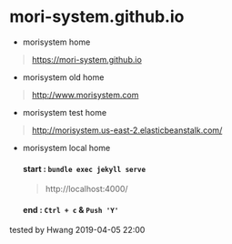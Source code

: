 # mori-system.github.io
- morisystem home
 > https://mori-system.github.io

- morisystem old home
 > http://www.morisystem.com

- morisystem test home
 > http://morisystem.us-east-2.elasticbeanstalk.com/

 - morisystem local home
   #### start : `bundle exec jekyll serve`

    > http://localhost:4000/

   #### end : `Ctrl + c`  &  `Push 'Y'`


tested by Hwang 2019-04-05 22:00

